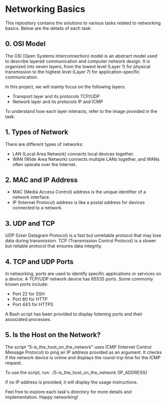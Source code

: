 # Networking Basics

This repository contains the solutions to various tasks related to networking basics. Below are the details of each task:

## 0. OSI Model

The OSI (Open Systems Interconnection) model is an abstract model used to describe layered communication and computer network design. It is organized into seven layers, from the lowest level (Layer 1) for physical transmission to the highest level (Layer 7) for application-specific communication.

In this project, we will mainly focus on the following layers:
- Transport layer and its protocols TCP/UDP
- Network layer and its protocols IP and ICMP

To understand how each layer interacts, refer to the image provided in the task.

## 1. Types of Network

There are different types of networks:
- LAN (Local Area Network) connects local devices together.
- WAN (Wide Area Network) connects multiple LANs together, and WANs often operate over the Internet.

## 2. MAC and IP Address

- MAC (Media Access Control) address is the unique identifier of a network interface.
- IP (Internet Protocol) address is like a postal address for devices connected to a network.

## 3. UDP and TCP

UDP (User Datagram Protocol) is a fast but unreliable protocol that may lose data during transmission.
TCP (Transmission Control Protocol) is a slower but reliable protocol that ensures data integrity.

## 4. TCP and UDP Ports

In networking, ports are used to identify specific applications or services on a device. A TCP/UDP network device has 65535 ports. Some commonly known ports include:
- Port 22 for SSH
- Port 80 for HTTP
- Port 443 for HTTPS

A Bash script has been provided to display listening ports and their associated processes.

## 5. Is the Host on the Network?

The script "5-is_the_host_on_the_network" uses ICMP (Internet Control Message Protocol) to ping an IP address provided as an argument. It checks if the network device is online and displays the round-trip time for the ICMP request.

To use the script, run:
./5-is_the_host_on_the_network {IP_ADDRESS}

If no IP address is provided, it will display the usage instructions.

Feel free to explore each task's directory for more details and implementation. Happy networking!

